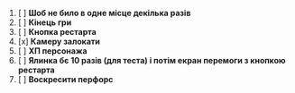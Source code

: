 1. [ ] **Шоб не било в одне місце декілька разів**
2. [ ] **Кінець гри**
3. [ ] **Кнопка рестарта**
4. [x] **Камеру залокати**
5. [ ] **ХП персонажа**
6. [ ] **Ялинка бє 10 разів (для теста) і потім екран перемоги з кнопкою рестарта**
7. [ ] **Воскресити перфорс**